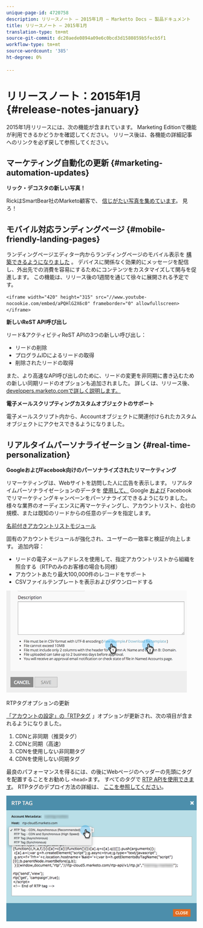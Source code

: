 ```yaml
---
unique-page-id: 4720758
description: リリースノート — 2015年1月 — Marketto Docs — 製品ドキュメント
title: リリースノート — 2015年1月
translation-type: tm+mt
source-git-commit: dc20aede0894a09e6c0bcd3d1580859b5fecb5f1
workflow-type: tm+mt
source-wordcount: '385'
ht-degree: 0%

---
```



# リリースノート：2015年1月 {#release-notes-january}

2015年1月リリースには、次の機能が含まれています。 Marketing Editionで機能が利用できるかどうかを確認してください。 リリース後は、各機能の詳細記事へのリンクを必ず戻して参照してください。

## マーケティング自動化の更新 {#marketing-automation-updates}

**リック・デコスタの新しい写真！**

RickはSmartBear社のMarketo顧客で、 [信じがたい写真を集めています](https://www.flickr.com/photos/rickdecosta)。 見ろ！

## モバイル対応ランディングページ {#mobile-friendly-landing-pages}

ランディングページエディター内からランディングページのモバイル表示を [構築できるようになりました](/help/marketo/product-docs/demand-generation/landing-pages/free-form-landing-pages/add-a-mobile-view-for-your-free-form-landing-page.md) 。 デバイスに関係なく効果的にメッセージを配信し、外出先での消費を容易にするためにコンテンツをカスタマイズして関与を促進します。 この機能は、リリース後の1週間を通じて徐々に展開される予定です。

`<iframe width="420" height="315" src="//www.youtube-nocookie.com/embed/aPQHlG2X6c0" frameborder="0" allowfullscreen></iframe>`

**新しいReST API呼び出し**

リード&amp;アクティビティReST APIの3つの新しい呼び出し：

* リードの削除
* プログラムIDによるリードの取得
* 削除されたリードの取得

また、より高速なAPI呼び出しのために、リードの変更を非同期に書き込むための新しい同期リードのオプションも追加されました。 詳しくは、リリース後、 [developers.marketo.comで詳しく説明します。](http://developers.marketo.com)

**電子メールスクリプティングカスタムオブジェクトのサポート**

電子メールスクリプト内から、Accountオブジェクトに関連付けられたカスタムオブジェクトにアクセスできるようになりました。

## リアルタイムパーソナライゼーション {#real-time-personalization}

**GoogleおよびFacebook向けのパーソナライズされたリマーケティング**

リマーケティングは、Webサイトを訪問した人に広告を表示します。 リアルタイムパーソナライゼーションのデータを [使用して、](/help/marketo/product-docs/web-personalization/website-retargeting/personalized-remarketing-in-google.md) Google [および](/help/marketo/product-docs/web-personalization/website-retargeting/personalized-remarketing-in-facebook.md) Facebookでリマーケティングキャンペーンをパーソナライズできるようになりました。 様々な業界のオーディエンスに再マーケティングし、アカウントリスト、会社の規模、または既知のリードからの任意のデータを指定します。

[名前付きアカウントリストモジュール](/help/marketo/product-docs/web-personalization/account-based-web-marketing/create-a-new-account-list.md)

固有のアカウントモジュールが強化され、ユーザーの一致率と検証が向上します。 追加内容：

* リードの電子メールアドレスを使用して、指定アカウントリストから組織を照合する（RTPのみのお客様の場合も同様）
* アカウントあたり最大100,000件のレコードをサポート
* CSVファイルテンプレートを表示およびダウンロードする

![](assets/image2015-1-14-11-3a12-3a16.png)

RTPタグオプションの更新

[「アカウントの設定」の「RTPタグ](http://docs.marketo.com/display/docs/rtp+tag+implementation) 」オプションが更新され、次の項目が含まれるようになりました。

1. CDNと非同期（推奨タグ）
1. CDNと同期（高速）
1. CDNを使用しない非同期タグ
1. CDNを使用しない同期タグ

最良のパフォーマンスを得るには、の後にWebページのヘッダーの先頭にタグを配置することをお勧めし `<head>`ます。 すべてのタグで [RTP APIを使用できます](http://developers.marketo.com/documentation/websites/rtp-js-api/)。 RTPタグのデプロイ方法の詳細は、 [ここを参照してください](/help/marketo/product-docs/web-personalization/rtp-tag-implementation/deploy-the-rtp-javascript.md)。

![](assets/image2015-1-15-13-3a30-3a45.png)
